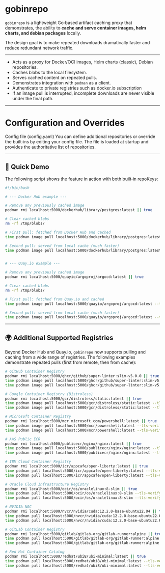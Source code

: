 # gobinrepo

`gobinrepo` is a lightweight Go‑based artifact caching proxy that demonstrates, the ability to **cache and serve container images, helm charts, and debian packages** locally.

The design goal is to make repeated downloads dramatically faster and reduce redundant network traffic.

---

- Acts as a proxy for Docker/OCI images, Helm charts (classic), Debian repositories.
- Caches blobs to the local filesystem.
- Serves cached content on repeated pulls.
- Demonstrates integration with `podman` as a client.
- Authenticate to private registries such as docker.io subscription
- If an image pull is interrupted, incomplete downloads are never visible under the final path.

---

# Configuration and Overrides

Config file (config.yaml) You can define additional repositories or override the built‑ins by editing your config file.
The file is loaded at startup and provides the authoritative list of repositories.

---

## 🚀 Quick Demo

The following script shows the feature in action with both built‑in repoKeys:

```bash
#!/bin/bash

# --- Docker Hub example ---

# Remove any previously cached image
podman rmi localhost:5000/dockerhub/library/postgres:latest || true

# Clear cached blobs
rm -rf /tmp/blobs/

# First pull: fetched from Docker Hub and cached
time podman image pull localhost:5000/dockerhub/library/postgres:latest --tls-verify=false

# Second pull: served from local cache (much faster)
time podman image pull localhost:5000/dockerhub/library/postgres:latest --tls-verify=false


# --- Quay.io example ---

# Remove any previously cached image
podman rmi localhost:5000/quayio/argoproj/argocd:latest || true

# Clear cached blobs
rm -rf /tmp/blobs/

# First pull: fetched from Quay.io and cached
time podman image pull localhost:5000/quayio/argoproj/argocd:latest --tls-verify=false

# Second pull: served from local cache (much faster)
time podman image pull localhost:5000/quayio/argoproj/argocd:latest --tls-verify=false
```

---

## 🌍 Additional Supported Registries

Beyond Docker Hub and Quay.io, `gobinrepo` now supports pulling and caching from a wide range of registries.
The following examples demonstrate repeated pulls (first from remote, then from cache):

```bash
# GitHub Container Registry
podman rmi localhost:5000/ghcr/github/super-linter:slim-v5.0.0 || true
time podman image pull localhost:5000/ghcr/github/super-linter:slim-v5.0.0 --tls-verify=false
time podman image pull localhost:5000/ghcr/github/super-linter:slim-v5.0.0 --tls-verify=false

# Google Container Registry (Distroless)
podman rmi localhost:5000/gcr/distroless/static:latest || true
time podman image pull localhost:5000/gcr/distroless/static:latest --tls-verify=false
time podman image pull localhost:5000/gcr/distroless/static:latest --tls-verify=false

# Microsoft Container Registry
podman rmi localhost:5000/mcr.microsoft.com/powershell:latest || true
time podman image pull localhost:5000/mcr/powershell:latest --tls-verify=false
time podman image pull localhost:5000/mcr/powershell:latest --tls-verify=false

# AWS Public ECR
podman rmi localhost:5000/publicecr/nginx/nginx:latest || true
time podman image pull localhost:5000/publicecr/nginx/nginx:latest --tls-verify=false
time podman image pull localhost:5000/publicecr/nginx/nginx:latest --tls-verify=false

# IBM Cloud Container Registry
podman rmi localhost:5000/icr/appcafe/open-liberty:latest || true
time podman pull localhost:5000/icr/appcafe/open-liberty:latest --tls-verify=false
time podman pull localhost:5000/icr/appcafe/open-liberty:latest --tls-verify=false

# Oracle Cloud Infrastructure Registry
podman rmi localhost:5000/ocir/os/oraclelinux:8-slim || true
time podman pull localhost:5000/ocir/os/oraclelinux:8-slim --tls-verify=false
time podman pull localhost:5000/ocir/os/oraclelinux:8-slim --tls-verify=false

# NVIDIA NGC
podman rmi localhost:5000/nvcr/nvidia/cuda:12.2.0-base-ubuntu22.04 || true
time podman pull localhost:5000/nvcr/nvidia/cuda:12.2.0-base-ubuntu22.04 --tls-verify=false
time podman pull localhost:5000/nvcr/nvidia/cuda:12.2.0-base-ubuntu22.04 --tls-verify=false

# GitLab Container Registry
podman rmi localhost:5000/gitlab/gitlab-org/gitlab-runner:alpine || true
time podman pull localhost:5000/gitlab/gitlab-org/gitlab-runner:alpine --tls-verify=false
time podman pull localhost:5000/gitlab/gitlab-org/gitlab-runner:alpine --tls-verify=false

# Red Hat Container Catalog
podman rmi localhost:5000/redhat/ubi8/ubi-minimal:latest || true
time podman pull localhost:5000/redhat/ubi8/ubi-minimal:latest --tls-verify=false
time podman pull localhost:5000/redhat/ubi8/ubi-minimal:latest --tls-verify=false
```

